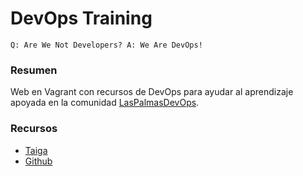 # DevOps Training

```
Q: Are We Not Developers? A: We Are DevOps!
```
### Resumen

Web en Vagrant con recursos de DevOps para ayudar al aprendizaje apoyada en la comunidad [LasPalmasDevOps](http://www.meetup.com/es/Las-Palmas-DevOps/).

### Recursos

* [Taiga](https://tree.taiga.io/project/adayth-dev-ops-training/)
* [Github](https://github.com/LasPalmasDevOps/devopstraining/)
